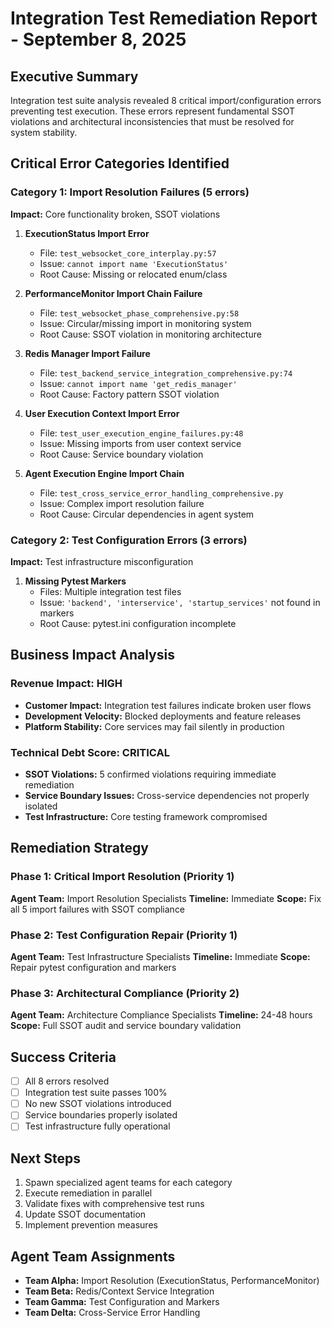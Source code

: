 # Integration Test Remediation Report - September 8, 2025

## Executive Summary
Integration test suite analysis revealed 8 critical import/configuration errors preventing test execution. These errors represent fundamental SSOT violations and architectural inconsistencies that must be resolved for system stability.

## Critical Error Categories Identified

### Category 1: Import Resolution Failures (5 errors)
**Impact:** Core functionality broken, SSOT violations

1. **ExecutionStatus Import Error**
   - File: `test_websocket_core_interplay.py:57`
   - Issue: `cannot import name 'ExecutionStatus'`
   - Root Cause: Missing or relocated enum/class

2. **PerformanceMonitor Import Chain Failure**
   - File: `test_websocket_phase_comprehensive.py:58`
   - Issue: Circular/missing import in monitoring system
   - Root Cause: SSOT violation in monitoring architecture

3. **Redis Manager Import Failure**
   - File: `test_backend_service_integration_comprehensive.py:74`
   - Issue: `cannot import name 'get_redis_manager'`
   - Root Cause: Factory pattern SSOT violation

4. **User Execution Context Import Error**
   - File: `test_user_execution_engine_failures.py:48`
   - Issue: Missing imports from user context service
   - Root Cause: Service boundary violation

5. **Agent Execution Engine Import Chain**
   - File: `test_cross_service_error_handling_comprehensive.py`
   - Issue: Complex import resolution failure
   - Root Cause: Circular dependencies in agent system

### Category 2: Test Configuration Errors (3 errors)
**Impact:** Test infrastructure misconfiguration

1. **Missing Pytest Markers**
   - Files: Multiple integration test files
   - Issue: `'backend', 'interservice', 'startup_services'` not found in markers
   - Root Cause: pytest.ini configuration incomplete

## Business Impact Analysis

### Revenue Impact: HIGH
- **Customer Impact:** Integration test failures indicate broken user flows
- **Development Velocity:** Blocked deployments and feature releases
- **Platform Stability:** Core services may fail silently in production

### Technical Debt Score: CRITICAL
- **SSOT Violations:** 5 confirmed violations requiring immediate remediation
- **Service Boundary Issues:** Cross-service dependencies not properly isolated
- **Test Infrastructure:** Core testing framework compromised

## Remediation Strategy

### Phase 1: Critical Import Resolution (Priority 1)
**Agent Team:** Import Resolution Specialists
**Timeline:** Immediate
**Scope:** Fix all 5 import failures with SSOT compliance

### Phase 2: Test Configuration Repair (Priority 1)
**Agent Team:** Test Infrastructure Specialists
**Timeline:** Immediate
**Scope:** Repair pytest configuration and markers

### Phase 3: Architectural Compliance (Priority 2)
**Agent Team:** Architecture Compliance Specialists
**Timeline:** 24-48 hours
**Scope:** Full SSOT audit and service boundary validation

## Success Criteria
- [ ] All 8 errors resolved
- [ ] Integration test suite passes 100%
- [ ] No new SSOT violations introduced
- [ ] Service boundaries properly isolated
- [ ] Test infrastructure fully operational

## Next Steps
1. Spawn specialized agent teams for each category
2. Execute remediation in parallel
3. Validate fixes with comprehensive test runs
4. Update SSOT documentation
5. Implement prevention measures

## Agent Team Assignments
- **Team Alpha:** Import Resolution (ExecutionStatus, PerformanceMonitor)
- **Team Beta:** Redis/Context Service Integration
- **Team Gamma:** Test Configuration and Markers
- **Team Delta:** Cross-Service Error Handling